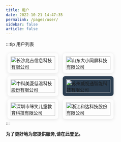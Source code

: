 ```yaml
---
title: 用户
date: 2022-10-21 14:47:35
permalink: /pages/user/
sidebar: false
article: false
---
```


<style>
  .link {
    width: 10em;
    flex:1;
    text-align: left;
    padding: 10px;
    border: 1px solid var(--borderColor);
    box-shadow: 0 2px 12px 0 rgb(0 0 0 / 10%);
    border-radius: 8px;
    margin: 5px;
    display: inline-block;
  }
  .link img {
    height: 3em;
    width: 100%;
    object-fit: contain;
  }
</style>

:::tip 用户列表
<div class="">
    <span class="link">
        <a href="http://www.gigainfo.com.cn/" target="_blank">
            <img :src="$withBase('/img/users/gigainfo.png')" class="no-zoom hover-alt" alt="长沙兆吉信息科技有限公司">
        </a>
    </span>
	<span class="link">
		<a href="https://www.daxiaotongping.com" target="_blank">
			<img :src="$withBase('/img/users/daxiaotongping.png')" class="no-zoom hover-alt" alt="山东大小同屏科技有限公司">
		</a>
	</span>
	<span class="link">
		<a href="http://www.zkmeiling.com" target="_blank">
			<img :src="$withBase('/img/users/zkmeiling.png')" class="no-zoom hover-alt" alt="中科美菱低温科技股份有限公司">
		</a>
	</span>
	<span class="link" style="background-color: #2c3e50;">
		<a href="http://preview.vsdeep.com/" target="_blank">
			<img :src="$withBase('/img/users/vsdeep.png')" class="no-zoom hover-alt" alt="苏州威视通智能科技有限公司">
		</a>
	</span>
	<span class="link">
		<a href="https://www.mixiaoedu.com" target="_blank">
			<img :src="$withBase('/img/users/mixiaoedu.png')" class="no-zoom hover-alt" alt="深圳市咪笑儿童教育科技有限公司">
		</a>
	</span>
	<span class="link">
		<a href="https://www.hddznet.com" target="_blank">
			<img :src="$withBase('/img/users/hddznet.png')" class="no-zoom hover-alt" alt="浙江和达科技股份有限公司">
		</a>
	</span>
</div>
:::


**为了更好地为您提供服务,请在此[登记](https://gitee.com/dromara/Jpom/issues/I5JOPA)。**



